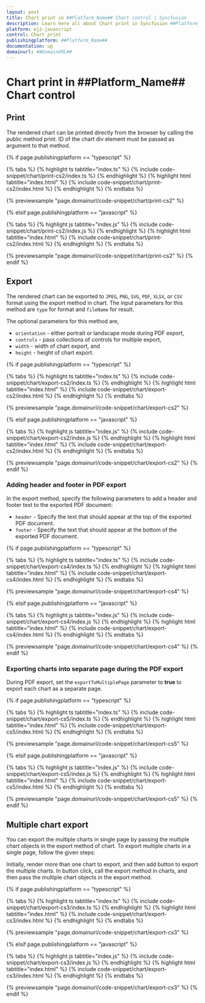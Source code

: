 ```yaml
---
layout: post
title: Chart print in ##Platform_Name## Chart control | Syncfusion
description: Learn here all about Chart print in Syncfusion ##Platform_Name## Chart control of Syncfusion Essential JS 2 and more.
platform: ej2-javascript
control: Chart print 
publishingplatform: ##Platform_Name##
documentation: ug
domainurl: ##DomainURL##
---
```


# Chart print in ##Platform_Name## Chart control

## Print

The rendered chart can be printed directly from the browser by calling the public method print. ID of the chart div element must be passed as argument to that method.

{% if page.publishingplatform == "typescript" %}

{% tabs %}
{% highlight ts tabtitle="index.ts" %}
{% include code-snippet/chart/print-cs2/index.ts %}
{% endhighlight %}
{% highlight html tabtitle="index.html" %}
{% include code-snippet/chart/print-cs2/index.html %}
{% endhighlight %}
{% endtabs %}
        
{% previewsample "page.domainurl/code-snippet/chart/print-cs2" %}

{% elsif page.publishingplatform == "javascript" %}

{% tabs %}
{% highlight js tabtitle="index.js" %}
{% include code-snippet/chart/print-cs2/index.js %}
{% endhighlight %}
{% highlight html tabtitle="index.html" %}
{% include code-snippet/chart/print-cs2/index.html %}
{% endhighlight %}
{% endtabs %}

{% previewsample "page.domainurl/code-snippet/chart/print-cs2" %}
{% endif %}

## Export

The rendered chart can be exported to `JPEG`, `PNG`, `SVG`, `PDF`, `XLSX`, or `CSV` format using the export method in chart. The input parameters for this method are `type` for format and `fileName` for result.

The optional parameters for this method are,
* `orientation` - either portrait or landscape mode during PDF export,
* `controls` - pass collections of controls for multiple export,
* `width` - width of chart export, and
* `height` - height of chart export.

{% if page.publishingplatform == "typescript" %}

{% tabs %}
{% highlight ts tabtitle="index.ts" %}
{% include code-snippet/chart/export-cs2/index.ts %}
{% endhighlight %}
{% highlight html tabtitle="index.html" %}
{% include code-snippet/chart/export-cs2/index.html %}
{% endhighlight %}
{% endtabs %}
        
{% previewsample "page.domainurl/code-snippet/chart/export-cs2" %}

{% elsif page.publishingplatform == "javascript" %}

{% tabs %}
{% highlight js tabtitle="index.js" %}
{% include code-snippet/chart/export-cs2/index.js %}
{% endhighlight %}
{% highlight html tabtitle="index.html" %}
{% include code-snippet/chart/export-cs2/index.html %}
{% endhighlight %}
{% endtabs %}

{% previewsample "page.domainurl/code-snippet/chart/export-cs2" %}
{% endif %}

### Adding header and footer in PDF export

In the export method, specify the following parameters to add a header and footer text to the exported PDF document:

* `header` - Specify the text that should appear at the top of the exported PDF document.
* `footer` - Specify the text that should appear at the bottom of the exported PDF document.

{% if page.publishingplatform == "typescript" %}

{% tabs %}
{% highlight ts tabtitle="index.ts" %}
{% include code-snippet/chart/export-cs4/index.ts %}
{% endhighlight %}
{% highlight html tabtitle="index.html" %}
{% include code-snippet/chart/export-cs4/index.html %}
{% endhighlight %}
{% endtabs %}
        
{% previewsample "page.domainurl/code-snippet/chart/export-cs4" %}

{% elsif page.publishingplatform == "javascript" %}

{% tabs %}
{% highlight js tabtitle="index.js" %}
{% include code-snippet/chart/export-cs4/index.js %}
{% endhighlight %}
{% highlight html tabtitle="index.html" %}
{% include code-snippet/chart/export-cs4/index.html %}
{% endhighlight %}
{% endtabs %}

{% previewsample "page.domainurl/code-snippet/chart/export-cs4" %}
{% endif %}

### Exporting charts into separate page during the PDF export

During PDF export, set the `exportToMultiplePage` parameter to **true** to export each chart as a separate page.

{% if page.publishingplatform == "typescript" %}

{% tabs %}
{% highlight ts tabtitle="index.ts" %}
{% include code-snippet/chart/export-cs5/index.ts %}
{% endhighlight %}
{% highlight html tabtitle="index.html" %}
{% include code-snippet/chart/export-cs5/index.html %}
{% endhighlight %}
{% endtabs %}
        
{% previewsample "page.domainurl/code-snippet/chart/export-cs5" %}

{% elsif page.publishingplatform == "javascript" %}

{% tabs %}
{% highlight js tabtitle="index.js" %}
{% include code-snippet/chart/export-cs5/index.js %}
{% endhighlight %}
{% highlight html tabtitle="index.html" %}
{% include code-snippet/chart/export-cs5/index.html %}
{% endhighlight %}
{% endtabs %}

{% previewsample "page.domainurl/code-snippet/chart/export-cs5" %}
{% endif %}

## Multiple chart export

You can export the multiple charts in single page by passing the multiple chart objects in the export method of chart. To export multiple charts in a single page, follow the given steps:

Initially, render more than one chart to export, and then add button to export the multiple charts. In button click, call the export method in charts, and then pass the multiple chart objects in the export method.

{% if page.publishingplatform == "typescript" %}

{% tabs %}
{% highlight ts tabtitle="index.ts" %}
{% include code-snippet/chart/export-cs3/index.ts %}
{% endhighlight %}
{% highlight html tabtitle="index.html" %}
{% include code-snippet/chart/export-cs3/index.html %}
{% endhighlight %}
{% endtabs %}
        
{% previewsample "page.domainurl/code-snippet/chart/export-cs3" %}

{% elsif page.publishingplatform == "javascript" %}

{% tabs %}
{% highlight js tabtitle="index.js" %}
{% include code-snippet/chart/export-cs3/index.js %}
{% endhighlight %}
{% highlight html tabtitle="index.html" %}
{% include code-snippet/chart/export-cs3/index.html %}
{% endhighlight %}
{% endtabs %}

{% previewsample "page.domainurl/code-snippet/chart/export-cs3" %}
{% endif %}